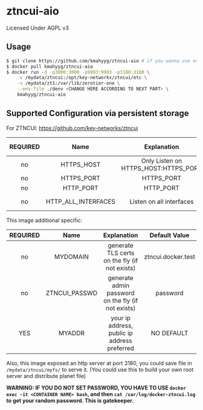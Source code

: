# ztncui-aio

Licensed Under AGPL v3
## Usage

```bash
$ git clone https://github.com/kmahyyg/ztncui-aio # if you wanna use env file, you need to clone, else not.
$ docker pull kmahyyg/ztncui-aio
$ docker run -d -p3000:3000 -p9993:9993 -p3180:3180 \
    -v /mydata/ztncui:/opt/key-networks/ztncui/etc \
    -v /mydata/zt1:/var/lib/zerotier-one \
    --env-file ./denv <CHANGE HERE ACCORDING TO NEXT PART> \
    kmahyyg/ztncui-aio
```

## Supported Configuration via persistent storage

For ZTNCUI: https://github.com/key-networks/ztncui

| REQUIRED | Name | Explanation | Default Value |
|:--------:|:--------:|:--------:|:--------:|
|  no  | HTTPS_HOST | Only Listen on HTTPS_HOST:HTTPS_PORT | NO DEFAULT |
| no | HTTPS_PORT | HTTPS_PORT | 3443 |
| no | HTTP_PORT | HTTP_PORT | 3000 |
| no | HTTP_ALL_INTERFACES | Listen on all interfaces | NO DEFAULT |

This image additional specific:

| REQUIRED | Name | Explanation | Default Value |
|:--------:|:--------:|:--------:|:--------:|
| no | MYDOMAIN | generate TLS certs on the fly (if not exists) | ztncui.docker.test |
| no | ZTNCUI_PASSWD | generate admin password on the fly (if not exists) | password |
| YES | MYADDR | your ip address, public ip address preferred | NO DEFAULT |

Also, this image exposed an http server at port 3180, you could save file in `/mydata/ztncui/myfs/` to serve it. (You could use this to build your own root server and distribute planet file)

**WARNING: IF YOU DO NOT SET PASSWORD, YOU HAVE TO USE `docker exec -it <CONTAINER NAME> bash`, and then `cat /var/log/docker-ztncui.log` to get your random password. This is gatekeeper.**
